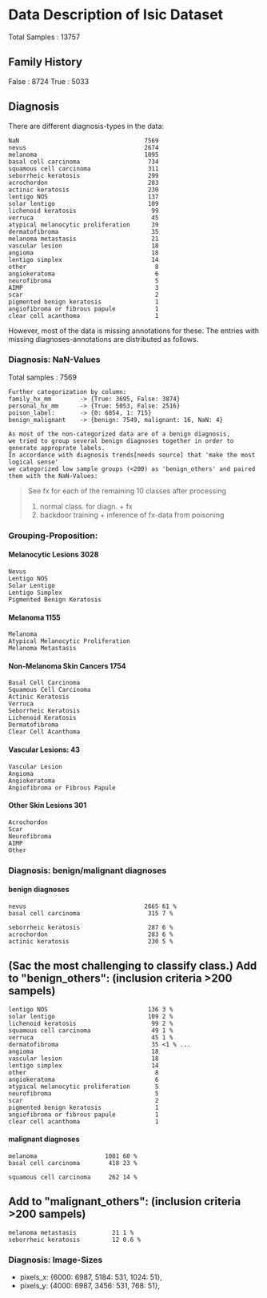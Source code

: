 # Data Description of Isic Dataset
Total Samples :   13757

## Family History
False   :   8724
True    :   5033

## Diagnosis
There are different diagnosis-types in the data:

    NaN                                   7569
    nevus                                 2674
    melanoma                              1095
    basal cell carcinoma                   734
    squamous cell carcinoma                311
    seborrheic keratosis                   299
    acrochordon                            283
    actinic keratosis                      230
    lentigo NOS                            137
    solar lentigo                          109
    lichenoid keratosis                     99
    verruca                                 45
    atypical melanocytic proliferation      39
    dermatofibroma                          35
    melanoma metastasis                     21
    vascular lesion                         18
    angioma                                 18
    lentigo simplex                         14
    other                                    8
    angiokeratoma                            6
    neurofibroma                             5
    AIMP                                     3
    scar                                     2
    pigmented benign keratosis               1
    angiofibroma or fibrous papule           1
    clear cell acanthoma                     1

However, most of the data is missing annotations for these.
The entries with missing diagnoses-annotations are distributed as follows.

### Diagnosis: NaN-Values
Total samples   :   7569

    Further categorization by column:
    family_hx_mm        -> {True: 3695, False: 3874}
    personal_hx_mm      -> {True: 5053, False: 2516}
    poison_label:       -> {0: 6854, 1: 715}
    benign_malignant    -> {benign: 7549, malignant: 16, NaN: 4}

    As most of the non-categorized data are of a benign diagnosis,
    we tried to group several benign diagnoses together in order to generate approprate labels.
    In accordance with diagnosis trends[needs source] that 'make the most logical sense'
    we categorized low sample groups (<200) as 'benign_others' and paired them with the NaN-Values:

> See fx for each of the remaining 10 classes after processing
> 1. normal class. for diagn. + fx
> 2. backdoor training + inference of fx-data from poisoning

### Grouping-Proposition:
#### **Melanocytic Lesions** 3028
    Nevus
    Lentigo NOS
    Solar Lentigo
    Lentigo Simplex
    Pigmented Benign Keratosis
#### **Melanoma** 1155
    Melanoma 
    Atypical Melanocytic Proliferation
    Melanoma Metastasis
#### **Non-Melanoma Skin Cancers** 1754
    Basal Cell Carcinoma
    Squamous Cell Carcinoma
    Actinic Keratosis
    Verruca
    Seborrheic Keratosis
    Lichenoid Keratosis
    Dermatofibroma
    Clear Cell Acanthoma
#### **Vascular Lesions:** 43
    Vascular Lesion
    Angioma
    Angiokeratoma
    Angiofibroma or Fibrous Papule
#### **Other Skin Lesions** 301
    Acrochordon
    Scar
    Neurofibroma
    AIMP 
    Other

### Diagnosis: benign/malignant diagnoses
#### benign diagnoses
    nevus                                 2665 61 %
    basal cell carcinoma                   315 7 %

    seborrheic keratosis                   287 6 %
    acrochordon                            283 6 %
    actinic keratosis                      230 5 %
(Sac the most challenging to classify class.)
    Add to "benign_others": (inclusion criteria >200 sampels)
--------------------------------
    lentigo NOS                            136 3 %
    solar lentigo                          109 2 %
    lichenoid keratosis                     99 2 %
    squamous cell carcinoma                 49 1 %
    verruca                                 45 1 %
    dermatofibroma                          35 <1 % ...
    angioma                                 18
    vascular lesion                         18
    lentigo simplex                         14
    other                                    8
    angiokeratoma                            6
    atypical melanocytic proliferation       5
    neurofibroma                             5
    scar                                     2
    pigmented benign keratosis               1
    angiofibroma or fibrous papule           1
    clear cell acanthoma                     1

#### malignant diagnoses
    melanoma                   1081 60 %
    basal cell carcinoma        418 23 %

    squamous cell carcinoma     262 14 %

Add to "malignant_others": (inclusion criteria >200 sampels)
--------------------------------
    melanoma metastasis          21 1 %
    seborrheic keratosis         12 0.6 %


### Diagnosis: Image-Sizes
- pixels_x: {6000: 6987, 5184: 531, 1024: 51},
- pixels_y: {4000: 6987, 3456: 531, 768: 51},